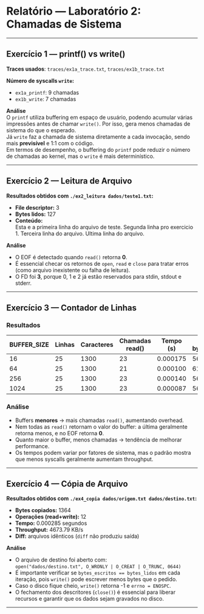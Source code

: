 # Relatório — Laboratório 2: Chamadas de Sistema

---

## Exercício 1 — printf() vs write()

**Traces usados**: `traces/ex1a_trace.txt`, `traces/ex1b_trace.txt`

**Número de syscalls `write`:**
- `ex1a_printf`: 9 chamadas
- `ex1b_write`: 7 chamadas

**Análise**  
O `printf` utiliza buffering em espaço de usuário, podendo acumular várias impressões antes de chamar `write()`. Por isso, gera menos chamadas de sistema do que o esperado.  
Já `write` faz a chamada de sistema diretamente a cada invocação, sendo mais **previsível** e 1:1 com o código.  
Em termos de desempenho, o buffering do `printf` pode reduzir o número de chamadas ao kernel, mas o `write` é mais determinístico.

---

## Exercício 2 — Leitura de Arquivo

**Resultados obtidos com `./ex2_leitura dados/teste1.txt`:**
- **File descriptor:** 3
- **Bytes lidos:** 127
- **Conteúdo:**  
Esta e a primeira linha do arquivo de teste.
Segunda linha pro exercicio 1.
Terceira linha do arquivo.
Ultima linha do arquivo.

**Análise**  
- O EOF é detectado quando `read()` retorna **0**.  
- É essencial checar os retornos de `open`, `read` e `close` para tratar erros (como arquivo inexistente ou falha de leitura).  
- O FD foi **3**, porque 0, 1 e 2 já estão reservados para stdin, stdout e stderr.

---

## Exercício 3 — Contador de Linhas

### Resultados
| BUFFER_SIZE | Linhas | Caracteres | Chamadas read() | Tempo (s) | Média bytes/read |
|-------------|--------|-------------|-----------------|-----------|------------------|
| 16          | 25     | 1300        | 23              | 0.000175  | 56.5             |
| 64          | 25     | 1300        | 21              | 0.000100  | 61.9             |
| 256         | 25     | 1300        | 23              | 0.000140  | 56.5             |
| 1024        | 25     | 1300        | 23              | 0.000087  | 56.5             |

### Análise
- Buffers **menores** → mais chamadas `read()`, aumentando overhead.  
- Nem todas as `read()` retornam o valor do buffer: a última geralmente retorna menos, e no EOF retorna **0**.  
- Quanto maior o buffer, menos chamadas → tendência de melhorar performance.  
- Os tempos podem variar por fatores de sistema, mas o padrão mostra que menos syscalls geralmente aumentam throughput.

---

## Exercício 4 — Cópia de Arquivo

**Resultados obtidos com `./ex4_copia dados/origem.txt dados/destino.txt`:**
- **Bytes copiados:** 1364
- **Operações (read+write):** 12
- **Tempo:** 0.000285 segundos
- **Throughput:** 4673.79 KB/s
- **Diff:** arquivos idênticos (`diff` não produziu saída)

**Análise**  
- O arquivo de destino foi aberto com:  
`open("dados/destino.txt", O_WRONLY | O_CREAT | O_TRUNC, 0644)`  
- É importante verificar se `bytes_escritos == bytes_lidos` em cada iteração, pois `write()` pode escrever menos bytes que o pedido.  
- Caso o disco fique cheio, `write()` retorna -1 e `errno = ENOSPC`.  
- O fechamento dos descritores (`close()`) é essencial para liberar recursos e garantir que os dados sejam gravados no disco.

---

